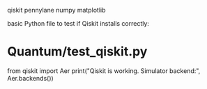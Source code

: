 qiskit
pennylane
numpy
matplotlib

basic Python file to test if Qiskit installs correctly:

# Quantum/test_qiskit.py
from qiskit import Aer
print("Qiskit is working. Simulator backend:", Aer.backends())
